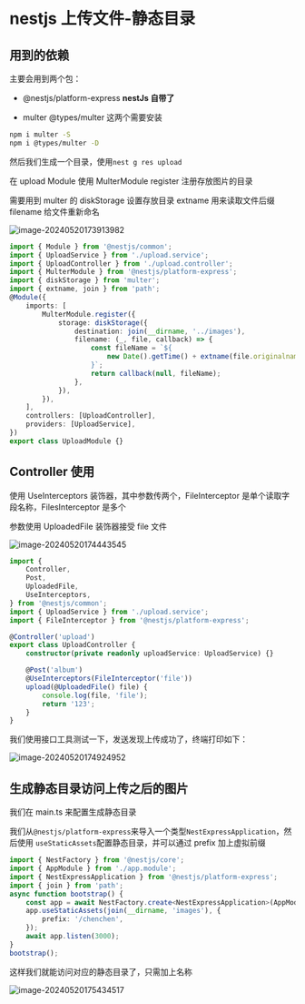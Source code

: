 # nestjs 上传文件-静态目录

## 用到的依赖

主要会用到两个包：

- @nestjs/platform-express **nestJs 自带了**

- multer @types/multer 这两个需要安装

```bash
npm i multer -S
npm i @types/multer -D
```

然后我们生成一个目录，使用`nest g res upload`

在 upload Module 使用 MulterModule register 注册存放图片的目录

需要用到 multer 的 diskStorage 设置存放目录 extname 用来读取文件后缀 filename 给文件重新命名

![image-20240520173913982](https://chen-1320883525.cos.ap-chengdu.myqcloud.com/img/image-20240520173913982.png)

```typescript
import { Module } from '@nestjs/common';
import { UploadService } from './upload.service';
import { UploadController } from './upload.controller';
import { MulterModule } from '@nestjs/platform-express';
import { diskStorage } from 'multer';
import { extname, join } from 'path';
@Module({
	imports: [
		MulterModule.register({
			storage: diskStorage({
				destination: join(__dirname, '../images'),
				filename: (_, file, callback) => {
					const fileName = `${
						new Date().getTime() + extname(file.originalname)
					}`;
					return callback(null, fileName);
				},
			}),
		}),
	],
	controllers: [UploadController],
	providers: [UploadService],
})
export class UploadModule {}
```

## Controller 使用

使用 UseInterceptors 装饰器，其中参数传两个，FileInterceptor 是单个读取字段名称，FilesInterceptor 是多个

参数使用 UploadedFile 装饰器接受 file 文件

![image-20240520174443545](https://chen-1320883525.cos.ap-chengdu.myqcloud.com/img/image-20240520174443545.png)

```typescript
import {
	Controller,
	Post,
	UploadedFile,
	UseInterceptors,
} from '@nestjs/common';
import { UploadService } from './upload.service';
import { FileInterceptor } from '@nestjs/platform-express';

@Controller('upload')
export class UploadController {
	constructor(private readonly uploadService: UploadService) {}

	@Post('album')
	@UseInterceptors(FileInterceptor('file'))
	upload(@UploadedFile() file) {
		console.log(file, 'file');
		return '123';
	}
}
```

我们使用接口工具测试一下，发送发现上传成功了，终端打印如下：

![image-20240520174924952](https://chen-1320883525.cos.ap-chengdu.myqcloud.com/img/image-20240520174924952.png)

## 生成静态目录访问上传之后的图片

我们在 main.ts 来配置生成静态目录

我们从`@nestjs/platform-express`来导入一个类型`NestExpressApplication`，然后使用 `useStaticAssets`配置静态目录，并可以通过 prefix 加上虚拟前缀

```typescript
import { NestFactory } from '@nestjs/core';
import { AppModule } from './app.module';
import { NestExpressApplication } from '@nestjs/platform-express';
import { join } from 'path';
async function bootstrap() {
	const app = await NestFactory.create<NestExpressApplication>(AppModule);
	app.useStaticAssets(join(__dirname, 'images'), {
		prefix: '/chenchen',
	});
	await app.listen(3000);
}
bootstrap();
```

这样我们就能访问对应的静态目录了，只需加上名称

![image-20240520175434517](https://chen-1320883525.cos.ap-chengdu.myqcloud.com/img/image-20240520175434517.png)
